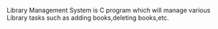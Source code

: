 Library Management System is C program which will manage various Library tasks such as adding books,deleting books,etc.
